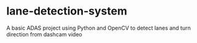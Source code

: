 # lane-detection-system
A basic ADAS project using Python and OpenCV to detect lanes and turn direction from dashcam video
